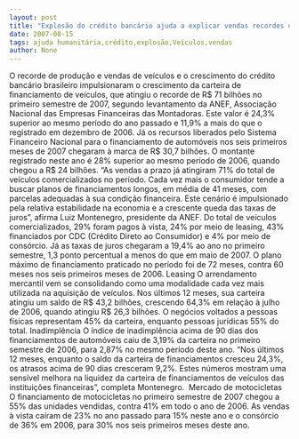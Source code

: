 ```yaml
---
layout: post
title: "Explosão do crédito bancário ajuda a explicar vendas recordes de veículos"
date: 2007-08-15
tags: ajuda humanitária,crédito,explosão,Veículos,vendas
author: None
---
```

O recorde de produ&ccedil;&atilde;o e vendas de ve&iacute;culos e o crescimento do cr&eacute;dito banc&aacute;rio brasileiro impulsionaram o crescimento da carteira de financiamento de ve&iacute;culos, que atingiu o recorde de R$ 71 bilh&otilde;es no primeiro semestre de 2007, segundo levantamento da ANEF, Associa&ccedil;&atilde;o Nacional das Empresas Financeiras das Montadoras. Este valor &eacute; 24,3% superior ao mesmo per&iacute;odo do ano passado e 11,9% a mais do que o registrado em dezembro de 2006. 
J&aacute; os recursos liberados pelo Sistema Financeiro Nacional para o financiamento de autom&oacute;veis nos seis primeiros meses de 2007 chegaram &agrave; marca de R$ 30,7 bilh&otilde;es. O montante registrado neste ano &eacute; 28% superior ao mesmo per&iacute;odo de 2006, quando chegou a R$ 24 bilh&otilde;es. 
&ldquo;As vendas a prazo j&aacute; atingiram 71% do total de ve&iacute;culos comercializados no per&iacute;odo. Cada vez mais o consumidor tende a buscar planos de financiamentos longos, em m&eacute;dia de 41 meses, com parcelas adequadas &agrave; sua condi&ccedil;&atilde;o financeira. Este cen&aacute;rio &eacute; impulsionado pela relativa estabilidade na economia e a crescente queda das taxas de juros&rdquo;, afirma Luiz Montenegro, presidente da ANEF. 
Do total de ve&iacute;culos comercializados, 29% foram pagos &agrave; vista, 24% por meio de leasing, 43% financiados por CDC (Cr&eacute;dito Direto ao Consumidor) e 4% por meio de cons&oacute;rcio. J&aacute; as taxas de juros chegaram a 19,4% ao ano no primeiro semestre, 1,3 ponto percentual a menos do que em maio de 2007. O plano m&aacute;ximo de financiamento praticado no per&iacute;odo foi de 72 meses, contra 60 meses nos seis primeiros meses de 2006. 
Leasing 
O arrendamento mercantil vem se consolidando como uma modalidade cada vez mais utilizada na aquisi&ccedil;&atilde;o de ve&iacute;culos. Nos &uacute;ltimos 12 meses, sua carteira atingiu um saldo de R$ 43,2 bilh&otilde;es, crescendo 64,3% em rela&ccedil;&atilde;o &agrave; julho de 2006, quando atingiu R$ 26,3 bilh&otilde;es. O neg&oacute;cios voltados a pessoas f&iacute;sicas representam 45% da carteira, enquanto pessoas jur&iacute;dicas 55% do total. 
Inadimpl&ecirc;ncia 
O &iacute;ndice de inadimpl&ecirc;ncia acima de 90 dias dos financiamentos de autom&oacute;veis caiu de 3,19% da carteira no primeiro semestre de 2006, para 2,87% no mesmo per&iacute;odo deste ano. &ldquo;Nos &uacute;ltimos 12 meses, enquanto o saldo da carteira de financiamentos cresceu 24,3%, os atrasos acima de 90 dias cresceram 9,2%. Estes n&uacute;meros mostram uma sens&iacute;vel melhora na liquidez da carteira de financiamentos de ve&iacute;culos das institui&ccedil;&otilde;es financeiras&rdquo;, completa Montenegro.&nbsp; 
Mercado de motocicletas 
O financiamento de motocicletas no primeiro semestre de 2007 chegou a 55% das unidades vendidas, contra 41% em todo o ano de 2006. As vendas &agrave; vista ca&iacute;ram de 23% no ano passado para 15% neste ano e o cons&oacute;rcio de 36% em 2006, para 30% nos seis primeiros meses deste ano. 
 